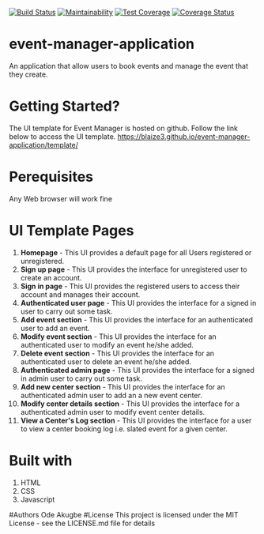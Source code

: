 [![Build Status](https://travis-ci.org/Blaize3/event-manager-application.svg?branch=develop)](https://travis-ci.org/Blaize3/event-manager-application)
[![Maintainability](https://api.codeclimate.com/v1/badges/8ca65293f9195a557979/maintainability)](https://codeclimate.com/github/Blaize3/event-manager-application/maintainability)
[![Test Coverage](https://api.codeclimate.com/v1/badges/8ca65293f9195a557979/test_coverage)](https://codeclimate.com/github/Blaize3/event-manager-application/test_coverage)
[![Coverage Status](https://coveralls.io/repos/github/Blaize3/event-manager-application/badge.svg?branch=develop)](https://coveralls.io/github/Blaize3/event-manager-application?branch=develop)

# event-manager-application
An application that allow users to book events and manage the event that they create.
# Getting Started?
The UI template for Event Manager is hosted on github. Follow the link below to access the UI template.
       https://blaize3.github.io/event-manager-application/template/
# Perequisites
Any Web browser will work fine 
# UI Template Pages
1. **Homepage** - This UI provides a default page for all Users registered or unregistered. 
2. **Sign up page** - This UI provides the interface for unregistered user to create an account.
3. **Sign in page** - This UI provides the registered users to access their account and manages their account.
4. **Authenticated user page** - This UI provides the interface for a signed in user to carry out some task.
5. **Add event section** - This UI provides the interface for an authenticated user to add an event.
6. **Modify event section** - This UI provides the interface for an authenticated user to modify an event he/she added.
7. **Delete event section** - This UI provides the interface for an authenticated user to delete an event he/she added.
8. **Authenticated admin page** - This UI provides the interface for a signed in admin user to carry out some task.
9.  **Add new center section** - This UI provides the interface for an authenticated admin user to add an a new event center.
10. **Modify center details section** - This UI provides the interface for a authenticated admin user to modify event center details.
11. **View a Center's Log section** - This UI provides the interface for a user to view a center booking log i.e. slated event for a given center.

# Built with
1. HTML
2. CSS
3. Javascript

#Authors
  Ode Akugbe
#License
This project is licensed under the MIT License - see the LICENSE.md file for details

